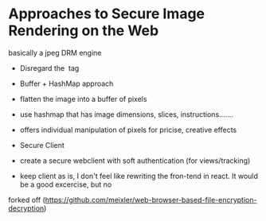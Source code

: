 # Approaches to Secure Image Rendering on the Web



basically a jpeg DRM engine

- Disregard the <img> tag

- Buffer + HashMap approach
 - flatten the image into a buffer of pixels
 - use hashmap that has image dimensions, slices, instructions.......
 - offers individual manipulation of pixels for pricise, creative effects 

 - Secure Client
  - create a secure webclient with soft authentication (for views/tracking)

  - keep client as is, I don't feel like rewriting the fron-tend in react. It would be a good excercise, but no


 forked off (https://github.com/meixler/web-browser-based-file-encryption-decryption)